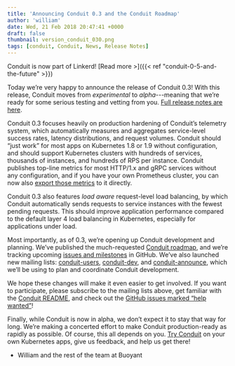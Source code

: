 ```yaml
---
title: 'Announcing Conduit 0.3 and the Conduit Roadmap'
author: 'william'
date: Wed, 21 Feb 2018 20:47:41 +0000
draft: false
thumbnail: version_conduit_030.png
tags: [conduit, Conduit, News, Release Notes]
---
```


Conduit is now part of Linkerd! [Read more >]({{< ref
"conduit-0-5-and-the-future" >}})

Today we’re very happy to announce the release of Conduit 0.3! With this
release, Conduit moves from _experimental_ to _alpha_---meaning that we’re ready
for some serious testing and vetting from you. [Full release notes are
here](https://github.com/runconduit/conduit/releases/tag/v0.3.0).

Conduit 0.3 focuses heavily on production hardening of Conduit’s telemetry
system, which automatically measures and aggregates service-level success rates,
latency distributions, and request volumes. Conduit should “just work” for most
apps on Kubernetes 1.8 or 1.9 without configuration, and should support
Kubernetes clusters with hundreds of services, thousands of instances, and
hundreds of RPS per instance. Conduit publishes top-line metrics for most
HTTP/1.x and gRPC services without any configuration, and if you have your own
Prometheus cluster, you can now also [export those
metrics](https://conduit.io/prometheus) to it directly.

Conduit 0.3 also features _load aware_ request-level load balancing, by which
Conduit automatically sends requests to service instances with the fewest
pending requests. This should improve application performance compared to the
default layer 4 load balancing in Kubernetes, especially for applications under
load.

Most importantly, as of 0.3, we’re opening up Conduit development and planning.
We’ve published the much-requested [Conduit
roadmap](https://conduit.io/roadmap/), and we’re tracking upcoming [issues and
milestones](https://github.com/runconduit/conduit/milestones) in GitHub. We’ve
also launched new mailing lists:
[conduit-users](https://groups.google.com/forum/#!forum/conduit-users),
[conduit-dev](https://groups.google.com/forum/#!forum/conduit-dev), and
[conduit-announce](https://groups.google.com/forum/#!forum/conduit-announce),
which we’ll be using to plan and coordinate Conduit development.

We hope these changes will make it even easier to get involved. If you want to
participate, please subscribe to the mailing lists above, get familiar with the
[Conduit README](https://github.com/runconduit/conduit/blob/master/README.md),
and check out the [GitHub issues marked “help
wanted”](https://github.com/runconduit/conduit/issues?q=is%3Aissue+is%3Aopen+label%3A%22help+wanted%22)!

Finally, while Conduit is now in alpha, we don’t expect it to stay that way for
long. We’re making a concerted effort to make Conduit production-ready as
rapidly as possible. Of course, this all depends on you. [Try
Conduit](https://conduit.io/) on your own Kubernetes apps, give us feedback, and
help us get there!

- William and the rest of the team at Buoyant
